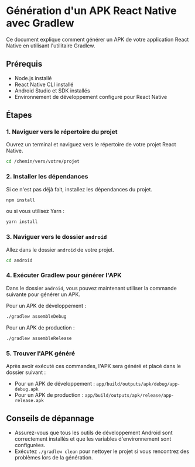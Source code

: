 # Génération d'un APK React Native avec Gradlew

Ce document explique comment générer un APK de votre application React Native en utilisant l'utilitaire Gradlew.

## Prérequis

- Node.js installé
- React Native CLI installé
- Android Studio et SDK installés
- Environnement de développement configuré pour React Native

## Étapes

### 1. Naviguer vers le répertoire du projet

Ouvrez un terminal et naviguez vers le répertoire de votre projet React Native.

```bash
cd /chemin/vers/votre/projet
```

### 2. Installer les dépendances

Si ce n'est pas déjà fait, installez les dépendances du projet.

```bash
npm install
```

ou si vous utilisez Yarn :

```bash
yarn install
```

### 3. Naviguer vers le dossier `android`

Allez dans le dossier `android` de votre projet.

```bash
cd android
```

### 4. Exécuter Gradlew pour générer l'APK

Dans le dossier `android`, vous pouvez maintenant utiliser la commande suivante pour générer un APK.

Pour un APK de développement :

```bash
./gradlew assembleDebug
```

Pour un APK de production :

```bash
./gradlew assembleRelease
```

### 5. Trouver l'APK généré

Après avoir exécuté ces commandes, l'APK sera généré et placé dans le dossier suivant :

- Pour un APK de développement : `app/build/outputs/apk/debug/app-debug.apk`
- Pour un APK de production : `app/build/outputs/apk/release/app-release.apk`

## Conseils de dépannage

- Assurez-vous que tous les outils de développement Android sont correctement installés et que les variables d'environnement sont configurées.
- Exécutez `./gradlew clean` pour nettoyer le projet si vous rencontrez des problèmes lors de la génération.

